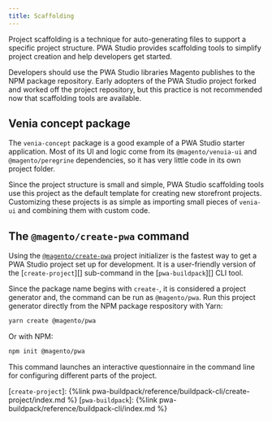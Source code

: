 ```yaml
---
title: Scaffolding
---
```


Project scaffolding is a technique for auto-generating files to support a specific project structure.
PWA Studio provides scaffolding tools to simplify project creation and help developers get started.

Developers should use the PWA Studio libraries Magento publishes to the NPM package repository.
Early adopters of the PWA Studio project forked and worked off the project repository, but
this practice is not recommended now that scaffolding tools are available.

## Venia concept package

The `venia-concept` package is a good example of a PWA Studio starter application.
Most of its UI and logic come from its `@magento/venuia-ui` and `@magento/peregrine` dependencies, so
it has very little code in its own project folder.

Since the project structure is small and simple, PWA Studio scaffolding tools use this project as the default template for creating new storefront projects.
Customizing these projects is as simple as importing small pieces of `venia-ui` and combining them with custom code.

## The `@magento/create-pwa` command

Using the [`@magento/create-pwa`][] project initializer is the fastest way to get a PWA Studio project set up for development.
It is a user-friendly version of the [`create-project`][] sub-command in the [`pwa-buildpack`][] CLI tool.

Since the package name begins with `create-`, it is considered a project generator and,
the command can be run as `@magento/pwa`.
Run this project generator directly from the NPM package respository with Yarn:

```sh
yarn create @magento/pwa
```

Or with NPM:

```sh
npm init @magento/pwa
```

This command launches an interactive questionnaire in the command line for configuring different parts of the project.

[`create-project`]: {%link pwa-buildpack/reference/buildpack-cli/create-project/index.md %}
[`pwa-buildpack`]: {%link pwa-buildpack/reference/buildpack-cli/index.md %}

[`@magento/create-pwa`]: https://www.npmjs.com/package/@magento/create-pwa
